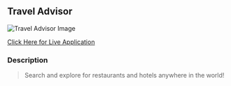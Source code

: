 ## Travel Advisor

![Travel Advisor Image](https://myprofileimages.s3.us-west-2.amazonaws.com/travel_advisor.png)

[Click Here for Live Application](https://jesusfernandorios.github.io/project_travel_advisor/)

### Description
  > Search and explore for restaurants and hotels anywhere in the world!
